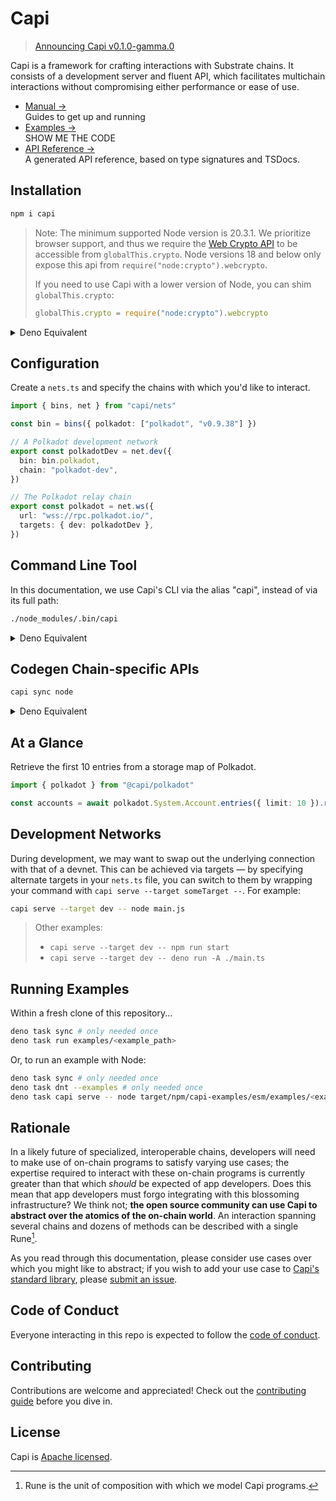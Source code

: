 # Capi

> [Announcing Capi v0.1.0-gamma.0](https://docs.capi.dev/blog/2023/06/29/v0.1.0-gamma.0)

Capi is a framework for crafting interactions with Substrate chains. It consists
of a development server and fluent API, which facilitates multichain
interactions without compromising either performance or ease of use.

- [Manual &rarr;](https://docs.capi.dev)<br />Guides to get up and running
- [Examples &rarr;](./examples)<br />SHOW ME THE CODE
- [API Reference &rarr;](https://deno.land/x/capi/mod.ts)<br />A generated API
  reference, based on type signatures and TSDocs.

## Installation

```sh
npm i capi
```

> Note: The minimum supported Node version is 20.3.1. We prioritize browser
> support, and thus we require the
> [Web Crypto API](https://nodejs.org/docs/latest-v20.x/api/webcrypto.html#web-crypto-api)
> to be accessible from `globalThis.crypto`. Node versions 18 and below only
> expose this api from `require("node:crypto").webcrypto`.
>
> If you need to use Capi with a lower version of Node, you can shim
> `globalThis.crypto`:
>
> ```ts
> globalThis.crypto = require("node:crypto").webcrypto
> ```

<details>
<summary>Deno Equivalent</summary>
<br>

`import_map.json`

```json
{
  "imports": {
    "capi": "https://deno.land/x/capi/mod.ts",
    "capi/nets": "https://deno.land/x/capi/nets/mod.ts"
  }
}
```

> Note: For now, we only support the latest 1.x version of Deno.

</details>

## Configuration

Create a `nets.ts` and specify the chains with which you'd like to interact.

```ts
import { bins, net } from "capi/nets"

const bin = bins({ polkadot: ["polkadot", "v0.9.38"] })

// A Polkadot development network
export const polkadotDev = net.dev({
  bin: bin.polkadot,
  chain: "polkadot-dev",
})

// The Polkadot relay chain
export const polkadot = net.ws({
  url: "wss://rpc.polkadot.io/",
  targets: { dev: polkadotDev },
})
```

## Command Line Tool

In this documentation, we use Capi's CLI via the alias "capi", instead of via
its full path:

```sh
./node_modules/.bin/capi
```

<details>
<summary>Deno Equivalent</summary>
<br>

```sh
deno run -A https://deno.land/x/capi/main.ts
```

</details>

## Codegen Chain-specific APIs

```sh
capi sync node
```

<details>
<summary>Deno Equivalent</summary>
<br>

```sh
capi sync deno
```

</details>

## At a Glance

Retrieve the first 10 entries from a storage map of Polkadot.

```ts
import { polkadot } from "@capi/polkadot"

const accounts = await polkadot.System.Account.entries({ limit: 10 }).run()
```

## Development Networks

During development, we may want to swap out the underlying connection with that
of a devnet. This can be achieved via targets — by specifying alternate targets
in your `nets.ts` file, you can switch to them by wrapping your command with
`capi serve --target someTarget --`. For example:

```sh
capi serve --target dev -- node main.js
```

> Other examples:
>
> - `capi serve --target dev -- npm run start`
> - `capi serve --target dev -- deno run -A ./main.ts`

## Running Examples

Within a fresh clone of this repository...

<!-- TODO: track https://github.com/denoland/dotland/issues/2650#issuecomment-1437015262 -->

```sh
deno task sync # only needed once
deno task run examples/<example_path>
```

Or, to run an example with Node:

```sh
deno task sync # only needed once
deno task dnt --examples # only needed once
deno task capi serve -- node target/npm/capi-examples/esm/examples/<example_path>
```

## Rationale

In a likely future of specialized, interoperable chains, developers will need to
make use of on-chain programs to satisfy varying use cases; the expertise
required to interact with these on-chain programs is currently greater than that
which _should_ be expected of app developers. Does this mean that app developers
must forgo integrating with this blossoming infrastructure? We think not; **the
open source community can use Capi to abstract over the atomics of the on-chain
world**. An interaction spanning several chains and dozens of methods can be
described with a single Rune[^1].

As you read through this documentation, please consider use cases over which you
might like to abstract; if you wish to add your use case to
[Capi's standard library](patterns), please
[submit an issue](https://github.com/paritytech/capi/issues/new?title=pattern%20idea:%20).

## Code of Conduct

Everyone interacting in this repo is expected to follow the
[code of conduct](CODE_OF_CONDUCT.md).

## Contributing

Contributions are welcome and appreciated! Check out the
[contributing guide](CONTRIBUTING.md) before you dive in.

## License

Capi is [Apache licensed](LICENSE).

[^1]: Rune is the unit of composition with which we model Capi programs.
